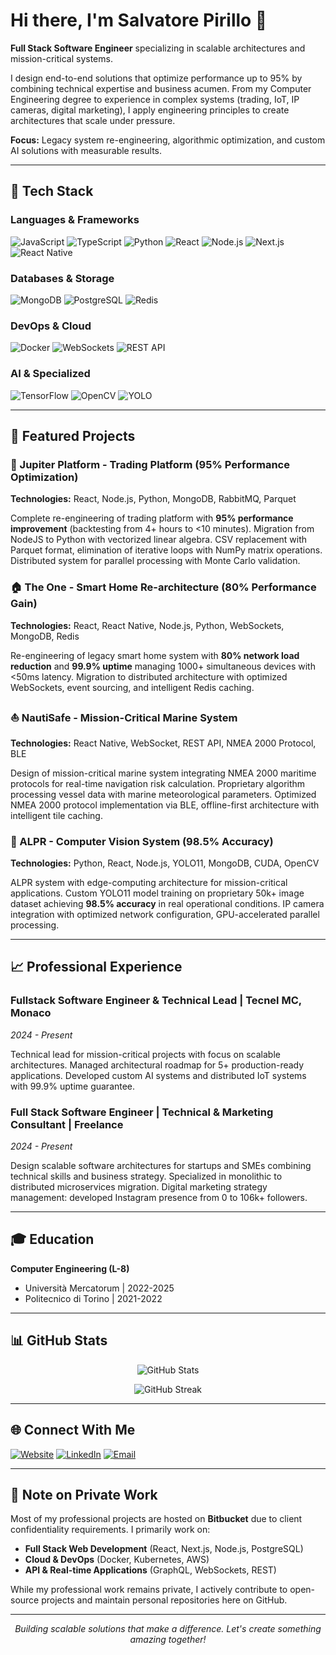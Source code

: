 # Hi there, I'm Salvatore Pirillo 👋

**Full Stack Software Engineer** specializing in scalable architectures and mission-critical systems.

I design end-to-end solutions that optimize performance up to 95% by combining technical expertise and business acumen. From my Computer Engineering degree to experience in complex systems (trading, IoT, IP cameras, digital marketing), I apply engineering principles to create architectures that scale under pressure.

**Focus:** Legacy system re-engineering, algorithmic optimization, and custom AI solutions with measurable results.

---

## 🚀 Tech Stack

### Languages & Frameworks
![JavaScript](https://img.shields.io/badge/JavaScript-F7DF1E?style=for-the-badge&logo=javascript&logoColor=black)
![TypeScript](https://img.shields.io/badge/TypeScript-007ACC?style=for-the-badge&logo=typescript&logoColor=white)
![Python](https://img.shields.io/badge/Python-3776AB?style=for-the-badge&logo=python&logoColor=white)
![React](https://img.shields.io/badge/React-20232A?style=for-the-badge&logo=react&logoColor=61DAFB)
![Node.js](https://img.shields.io/badge/Node.js-43853D?style=for-the-badge&logo=node.js&logoColor=white)
![Next.js](https://img.shields.io/badge/Next.js-000000?style=for-the-badge&logo=next.js&logoColor=white)
![React Native](https://img.shields.io/badge/React_Native-20232A?style=for-the-badge&logo=react&logoColor=61DAFB)

### Databases & Storage
![MongoDB](https://img.shields.io/badge/MongoDB-4EA94B?style=for-the-badge&logo=mongodb&logoColor=white)
![PostgreSQL](https://img.shields.io/badge/PostgreSQL-316192?style=for-the-badge&logo=postgresql&logoColor=white)
![Redis](https://img.shields.io/badge/Redis-DC382D?style=for-the-badge&logo=redis&logoColor=white)

### DevOps & Cloud
![Docker](https://img.shields.io/badge/Docker-2496ED?style=for-the-badge&logo=docker&logoColor=white)
![WebSockets](https://img.shields.io/badge/WebSocket-010101?style=for-the-badge&logo=socket.io&logoColor=white)
![REST API](https://img.shields.io/badge/REST-02569B?style=for-the-badge&logo=api&logoColor=white)

### AI & Specialized
![TensorFlow](https://img.shields.io/badge/TensorFlow-FF6F00?style=for-the-badge&logo=tensorflow&logoColor=white)
![OpenCV](https://img.shields.io/badge/OpenCV-27338e?style=for-the-badge&logo=OpenCV&logoColor=white)
![YOLO](https://img.shields.io/badge/YOLO-00FFFF?style=for-the-badge&logo=yolo&logoColor=black)

---

## 💼 Featured Projects

### 🚀 Jupiter Platform - Trading Platform (95% Performance Optimization)
**Technologies:** React, Node.js, Python, MongoDB, RabbitMQ, Parquet

Complete re-engineering of trading platform with **95% performance improvement** (backtesting from 4+ hours to <10 minutes). Migration from NodeJS to Python with vectorized linear algebra. CSV replacement with Parquet format, elimination of iterative loops with NumPy matrix operations. Distributed system for parallel processing with Monte Carlo validation.

### 🏠 The One - Smart Home Re-architecture (80% Performance Gain)
**Technologies:** React, React Native, Node.js, Python, WebSockets, MongoDB, Redis

Re-engineering of legacy smart home system with **80% network load reduction** and **99.9% uptime** managing 1000+ simultaneous devices with <50ms latency. Migration to distributed architecture with optimized WebSockets, event sourcing, and intelligent Redis caching.

### ⛵ NautiSafe - Mission-Critical Marine System
**Technologies:** React Native, WebSocket, REST API, NMEA 2000 Protocol, BLE

Design of mission-critical marine system integrating NMEA 2000 maritime protocols for real-time navigation risk calculation. Proprietary algorithm processing vessel data with marine meteorological parameters. Optimized NMEA 2000 protocol implementation via BLE, offline-first architecture with intelligent tile caching.

### 🎯 ALPR - Computer Vision System (98.5% Accuracy)
**Technologies:** Python, React, Node.js, YOLO11, MongoDB, CUDA, OpenCV

ALPR system with edge-computing architecture for mission-critical applications. Custom YOLO11 model training on proprietary 50k+ image dataset achieving **98.5% accuracy** in real operational conditions. IP camera integration with optimized network configuration, GPU-accelerated parallel processing.

---

## 📈 Professional Experience

### **Fullstack Software Engineer & Technical Lead** | Tecnel MC, Monaco
*2024 - Present*

Technical lead for mission-critical projects with focus on scalable architectures. Managed architectural roadmap for 5+ production-ready applications. Developed custom AI systems and distributed IoT systems with 99.9% uptime guarantee.

### **Full Stack Software Engineer | Technical & Marketing Consultant** | Freelance
*2024 - Present*

Design scalable software architectures for startups and SMEs combining technical skills and business strategy. Specialized in monolithic to distributed microservices migration. Digital marketing strategy management: developed Instagram presence from 0 to 106k+ followers.

---

## 🎓 Education

**Computer Engineering (L-8)**
- Università Mercatorum | 2022-2025
- Politecnico di Torino | 2021-2022

---

## 📊 GitHub Stats

<p align="center">
  <img src="https://github-readme-stats.vercel.app/api?username=salvatorepirillo&show_icons=true&theme=dark&hide_border=true" alt="GitHub Stats">
</p>

<p align="center">
  <img src="https://github-readme-streak-stats.herokuapp.com/?user=salvatorepirillo&theme=dark&hide_border=true" alt="GitHub Streak">
</p>

---

## 🌐 Connect With Me

[![Website](https://img.shields.io/badge/Website-pirillosalvatore.com-blue?style=for-the-badge&logo=google-chrome&logoColor=white)](https://pirillosalvatore.com)
[![LinkedIn](https://img.shields.io/badge/LinkedIn-0077B5?style=for-the-badge&logo=linkedin&logoColor=white)](https://linkedin.com/in/salvatore-pirillo)
[![Email](https://img.shields.io/badge/Email-D14836?style=for-the-badge&logo=gmail&logoColor=white)](mailto:info@pirillosalvatore.com)

---

## 🔐 Note on Private Work

Most of my professional projects are hosted on **Bitbucket** due to client confidentiality requirements. I primarily work on:
- **Full Stack Web Development** (React, Next.js, Node.js, PostgreSQL)
- **Cloud & DevOps** (Docker, Kubernetes, AWS)
- **API & Real-time Applications** (GraphQL, WebSockets, REST)

While my professional work remains private, I actively contribute to open-source projects and maintain personal repositories here on GitHub.

---

<p align="center">
  <em>Building scalable solutions that make a difference. Let's create something amazing together!</em>
</p>
